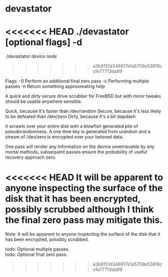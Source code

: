 # devastator

<<<<<<< HEAD
./devastator [optional flags] -d <device>
=======
./devastator <i>device node</i>
>>>>>>> a3b8151d348817e1a5709e53816ccfe77713da99

Flags:
-0 Perform an additional final zero pass
-c <count> Performing multiple passes 
-h Return something approximating help

A <i>quick</i> and <i>dirty secure</i> drive scrubber for FreeBSD but with 
minor tweaks should be usable anywhere sensible.

Quick, because it's faster than /dev/random
Secure, because it's less likely to be defeated than /dev/zero
Dirty, because it's a bit slapdash

It scrawls over your entire disk with a blowfish generated pile of 
pseudorandomness. A one time key is generated from urandom and a stream of
/dev/zero is encrypted over your beloved data.

One pass will render any information on the device unretrievable by any mortal 
methods, subsequent passes ensure the probability of useful recovery approach
zero.

<<<<<<< HEAD
It will be apparent to anyone inspecting the surface of the disk that it has 
been encrypted, possibly scrubbed although I think the final zero pass may 
mitigate this.
=======
Note: It will be apparent to anyone inspecting the surface of the disk that
it has been encrypted, possibly scrubbed. 

todo:	Optional multiple passes.<br>
todo:	Optional final zero pass.<br>
>>>>>>> a3b8151d348817e1a5709e53816ccfe77713da99
